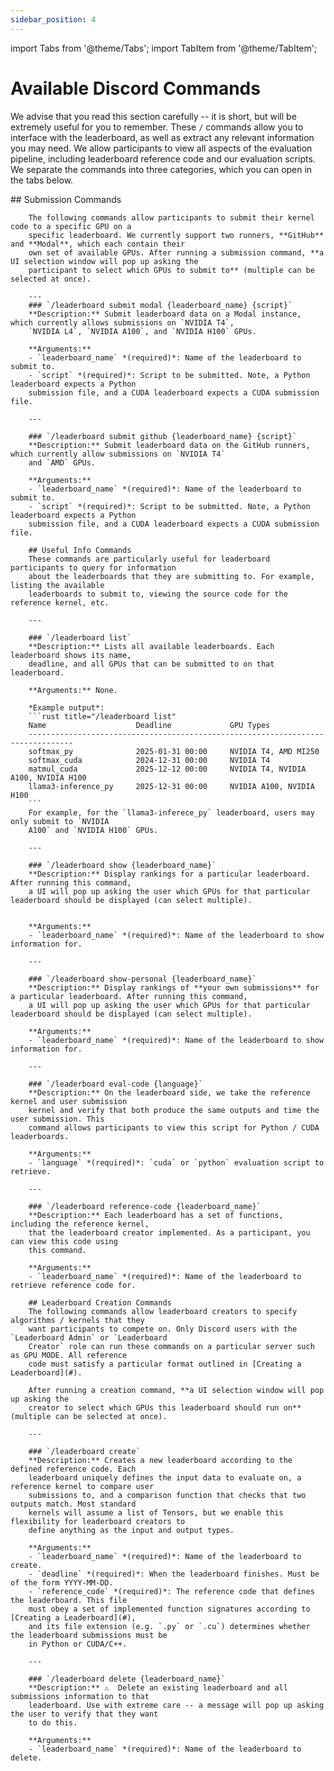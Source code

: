 ```yaml
---
sidebar_position: 4
---
```

import Tabs from '@theme/Tabs';
import TabItem from '@theme/TabItem';

# Available Discord Commands
We advise that you read this section carefully -- it is short, but will be extremely useful for you
to remember. These `/` commands allow you to interface with the leaderboard, as well as extract any
relevant information you may need. We allow participants to view all aspects of the evaluation
pipeline, including leaderboard reference code and our evaluation scripts. We separate the commands
into three categories, which you can open in the tabs below.


<Tabs>
  <TabItem value="submission" label="Leaderboard Submission Commands" default>
        ## Submission Commands

        The following commands allow participants to submit their kernel code to a specific GPU on a
        specific leaderboard. We currently support two runners, **GitHub** and **Modal**, which each contain their
        own set of available GPUs. After running a submission command, **a UI selection window will pop up asking the
        participant to select which GPUs to submit to** (multiple can be selected at once).

        ---
        ### `/leaderboard submit modal {leaderboard_name} {script}`
        **Description:** Submit leaderboard data on a Modal instance, which currently allows submissions on `NVIDIA T4`,
        `NVIDIA L4`, `NVIDIA A100`, and `NVIDIA H100` GPUs.

        **Arguments:**
        - `leaderboard_name` *(required)*: Name of the leaderboard to submit to.
        - `script` *(required)*: Script to be submitted. Note, a Python leaderboard expects a Python
        submission file, and a CUDA leaderboard expects a CUDA submission file.

        ---

        ### `/leaderboard submit github {leaderboard_name} {script}`
        **Description:** Submit leaderboard data on the GitHub runners, which currently allow submissions on `NVIDIA T4`
        and `AMD` GPUs.

        **Arguments:**
        - `leaderboard_name` *(required)*: Name of the leaderboard to submit to.
        - `script` *(required)*: Script to be submitted. Note, a Python leaderboard expects a Python
        submission file, and a CUDA leaderboard expects a CUDA submission file.
  </TabItem>
  <TabItem value="tools" label="Useful Info Commands">

        ## Useful Info Commands
        These commands are particularly useful for leaderboard participants to query for information
        about the leaderboards that they are submitting to. For example, listing the available
        leaderboards to submit to, viewing the source code for the reference kernel, etc.

        ---

        ### `/leaderboard list`
        **Description:** Lists all available leaderboards. Each leaderboard shows its name,
        deadline, and all GPUs that can be submitted to on that leaderboard.

        **Arguments:** None.

        *Example output*:
        ```rust title="/leaderboard list"
        Name                    Deadline             GPU Types     
        --------------------------------------------------------------------------------
        softmax_py              2025-01-31 00:00     NVIDIA T4, AMD MI250
        softmax_cuda            2024-12-31 00:00     NVIDIA T4
        matmul_cuda             2025-12-12 00:00     NVIDIA T4, NVIDIA A100, NVIDIA H100
        llama3-inference_py     2025-12-31 00:00     NVIDIA A100, NVIDIA H100
        ```
        For example, for the `llama3-inferece_py` leaderboard, users may only submit to `NVIDIA
        A100` and `NVIDIA H100` GPUs.

        ---

        ### `/leaderboard show {leaderboard_name}`
        **Description:** Display rankings for a particular leaderboard. After running this command,
        a UI will pop up asking the user which GPUs for that particular leaderboard should be displayed (can select multiple).


        **Arguments:** 
        - `leaderboard_name` *(required)*: Name of the leaderboard to show information for.

        ---

        ### `/leaderboard show-personal {leaderboard_name}`
        **Description:** Display rankings of **your own submissions** for a particular leaderboard. After running this command,
        a UI will pop up asking the user which GPUs for that particular leaderboard should be displayed (can select multiple).

        **Arguments:** 
        - `leaderboard_name` *(required)*: Name of the leaderboard to show information for.

        ---

        ### `/leaderboard eval-code {language}`
        **Description:** On the leaderboard side, we take the reference kernel and user submission
        kernel and verify that both produce the same outputs and time the user submission. This
        command allows participants to view this script for Python / CUDA leaderboards.

        **Arguments:** 
        - `language` *(required)*: `cuda` or `python` evaluation script to retrieve.

        ---

        ### `/leaderboard reference-code {leaderboard_name}`
        **Description:** Each leaderboard has a set of functions, including the reference kernel,
        that the leaderboard creator implemented. As a participant, you can view this code using
        this command.

        **Arguments:** 
        - `leaderboard_name` *(required)*: Name of the leaderboard to retrieve reference code for.



  </TabItem>
  <TabItem value="creation" label="Leaderboard Creation Commands">

        ## Leaderboard Creation Commands
        The following commands allow leaderboard creators to specify algorithms / kernels that they
        want participants to compete on. Only Discord users with the `Leaderboard Admin` or `Leaderboard
        Creator` role can run these commands on a particular server such as GPU MODE. All reference
        code must satisfy a particular format outlined in [Creating a Leaderboard](#).

        After running a creation command, **a UI selection window will pop up asking the
        creator to select which GPUs this leaderboard should run on** (multiple can be selected at once).

        ---

        ### `/leaderboard create`
        **Description:** Creates a new leaderboard according to the defined reference code. Each
        leaderboard uniquely defines the input data to evaluate on, a reference kernel to compare user
        submissions to, and a comparison function that checks that two outputs match. Most standard
        kernels will assume a list of Tensors, but we enable this flexibility for leaderboard creators to
        define anything as the input and output types.

        **Arguments:** 
        - `leaderboard_name` *(required)*: Name of the leaderboard to create.
        - `deadline` *(required)*: When the leaderboard finishes. Must be of the form YYYY-MM-DD.
        - `reference_code` *(required)*: The reference code that defines the leaderboard. This file
        must obey a set of implemented function signatures according to [Creating a Leaderboard](#),
        and its file extension (e.g. `.py` or `.cu`) determines whether the leaderboard submissions must be
        in Python or CUDA/C++.

        ---

        ### `/leaderboard delete {leaderboard_name}`
        **Description:** ⚠️  Delete an existing leaderboard and all submissions information to that
        leaderboard. Use with extreme care -- a message will pop up asking the user to verify that they want
        to do this.

        **Arguments:** 
        - `leaderboard_name` *(required)*: Name of the leaderboard to delete.
  </TabItem>
</Tabs>


